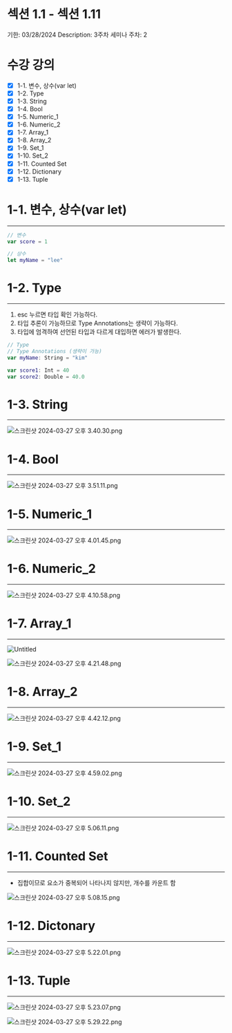 # 섹션 1.1 - 섹션 1.11

기한: 03/28/2024
Description: 3주차 세미나
주차: 2

# 수강 강의

- [x]  1-1. 변수, 상수(var let)
- [x]  1-2. Type
- [x]  1-3. String
- [x]  1-4. Bool
- [x]  1-5. Numeric_1
- [x]  1-6. Numeric_2
- [x]  1-7. Array_1
- [x]  1-8. Array_2
- [x]  1-9. Set_1
- [x]  1-10. Set_2
- [x]  1-11. Counted Set
- [x]  1-12. Dictionary
- [x]  1-13. Tuple

# 1-1. 변수, 상수(var let)

---

```swift
// 변수
var score = 1

// 상수
let myName = "lee"
```

# 1-2. Type

---

1. esc 누르면 타입 확인 가능하다.
2. 타입 추론이 가능하므로 Type Annotations는 생략이 가능하다.
3. 타입에 엄격하여 선언된 타입과 다르게 대입하면 에러가 발생한다.

```swift
// Type
// Type Annotations (생략이 가능)
var myName: String = "kim"

var score1: Int = 40
var score2: Double = 40.0
```

# 1-3. String

---

![스크린샷 2024-03-27 오후 3.40.30.png](%E1%84%89%E1%85%A6%E1%86%A8%E1%84%89%E1%85%A7%E1%86%AB%201%201%20-%20%E1%84%89%E1%85%A6%E1%86%A8%E1%84%89%E1%85%A7%E1%86%AB%201%2011%20f999de68800d4b04ae8232ce80841aa8/%25E1%2584%2589%25E1%2585%25B3%25E1%2584%258F%25E1%2585%25B3%25E1%2584%2585%25E1%2585%25B5%25E1%2586%25AB%25E1%2584%2589%25E1%2585%25A3%25E1%2586%25BA_2024-03-27_%25E1%2584%258B%25E1%2585%25A9%25E1%2584%2592%25E1%2585%25AE_3.40.30.png)

# 1-4. Bool

---

![스크린샷 2024-03-27 오후 3.51.11.png](%E1%84%89%E1%85%A6%E1%86%A8%E1%84%89%E1%85%A7%E1%86%AB%201%201%20-%20%E1%84%89%E1%85%A6%E1%86%A8%E1%84%89%E1%85%A7%E1%86%AB%201%2011%20f999de68800d4b04ae8232ce80841aa8/%25E1%2584%2589%25E1%2585%25B3%25E1%2584%258F%25E1%2585%25B3%25E1%2584%2585%25E1%2585%25B5%25E1%2586%25AB%25E1%2584%2589%25E1%2585%25A3%25E1%2586%25BA_2024-03-27_%25E1%2584%258B%25E1%2585%25A9%25E1%2584%2592%25E1%2585%25AE_3.51.11.png)

# 1-5. Numeric_1

---

![스크린샷 2024-03-27 오후 4.01.45.png](%E1%84%89%E1%85%A6%E1%86%A8%E1%84%89%E1%85%A7%E1%86%AB%201%201%20-%20%E1%84%89%E1%85%A6%E1%86%A8%E1%84%89%E1%85%A7%E1%86%AB%201%2011%20f999de68800d4b04ae8232ce80841aa8/%25E1%2584%2589%25E1%2585%25B3%25E1%2584%258F%25E1%2585%25B3%25E1%2584%2585%25E1%2585%25B5%25E1%2586%25AB%25E1%2584%2589%25E1%2585%25A3%25E1%2586%25BA_2024-03-27_%25E1%2584%258B%25E1%2585%25A9%25E1%2584%2592%25E1%2585%25AE_4.01.45.png)

# 1-6. Numeric_2

---

![스크린샷 2024-03-27 오후 4.10.58.png](%E1%84%89%E1%85%A6%E1%86%A8%E1%84%89%E1%85%A7%E1%86%AB%201%201%20-%20%E1%84%89%E1%85%A6%E1%86%A8%E1%84%89%E1%85%A7%E1%86%AB%201%2011%20f999de68800d4b04ae8232ce80841aa8/%25E1%2584%2589%25E1%2585%25B3%25E1%2584%258F%25E1%2585%25B3%25E1%2584%2585%25E1%2585%25B5%25E1%2586%25AB%25E1%2584%2589%25E1%2585%25A3%25E1%2586%25BA_2024-03-27_%25E1%2584%258B%25E1%2585%25A9%25E1%2584%2592%25E1%2585%25AE_4.10.58.png)

# 1-7. Array_1

---

![Untitled](%E1%84%89%E1%85%A6%E1%86%A8%E1%84%89%E1%85%A7%E1%86%AB%201%201%20-%20%E1%84%89%E1%85%A6%E1%86%A8%E1%84%89%E1%85%A7%E1%86%AB%201%2011%20f999de68800d4b04ae8232ce80841aa8/Untitled.png)

![스크린샷 2024-03-27 오후 4.21.48.png](%E1%84%89%E1%85%A6%E1%86%A8%E1%84%89%E1%85%A7%E1%86%AB%201%201%20-%20%E1%84%89%E1%85%A6%E1%86%A8%E1%84%89%E1%85%A7%E1%86%AB%201%2011%20f999de68800d4b04ae8232ce80841aa8/%25E1%2584%2589%25E1%2585%25B3%25E1%2584%258F%25E1%2585%25B3%25E1%2584%2585%25E1%2585%25B5%25E1%2586%25AB%25E1%2584%2589%25E1%2585%25A3%25E1%2586%25BA_2024-03-27_%25E1%2584%258B%25E1%2585%25A9%25E1%2584%2592%25E1%2585%25AE_4.21.48.png)

# 1-8. Array_2

---

![스크린샷 2024-03-27 오후 4.42.12.png](%E1%84%89%E1%85%A6%E1%86%A8%E1%84%89%E1%85%A7%E1%86%AB%201%201%20-%20%E1%84%89%E1%85%A6%E1%86%A8%E1%84%89%E1%85%A7%E1%86%AB%201%2011%20f999de68800d4b04ae8232ce80841aa8/%25E1%2584%2589%25E1%2585%25B3%25E1%2584%258F%25E1%2585%25B3%25E1%2584%2585%25E1%2585%25B5%25E1%2586%25AB%25E1%2584%2589%25E1%2585%25A3%25E1%2586%25BA_2024-03-27_%25E1%2584%258B%25E1%2585%25A9%25E1%2584%2592%25E1%2585%25AE_4.42.12.png)

# 1-9. Set_1

---

![스크린샷 2024-03-27 오후 4.59.02.png](%E1%84%89%E1%85%A6%E1%86%A8%E1%84%89%E1%85%A7%E1%86%AB%201%201%20-%20%E1%84%89%E1%85%A6%E1%86%A8%E1%84%89%E1%85%A7%E1%86%AB%201%2011%20f999de68800d4b04ae8232ce80841aa8/%25E1%2584%2589%25E1%2585%25B3%25E1%2584%258F%25E1%2585%25B3%25E1%2584%2585%25E1%2585%25B5%25E1%2586%25AB%25E1%2584%2589%25E1%2585%25A3%25E1%2586%25BA_2024-03-27_%25E1%2584%258B%25E1%2585%25A9%25E1%2584%2592%25E1%2585%25AE_4.59.02.png)

# 1-10. Set_2

---

![스크린샷 2024-03-27 오후 5.06.11.png](%E1%84%89%E1%85%A6%E1%86%A8%E1%84%89%E1%85%A7%E1%86%AB%201%201%20-%20%E1%84%89%E1%85%A6%E1%86%A8%E1%84%89%E1%85%A7%E1%86%AB%201%2011%20f999de68800d4b04ae8232ce80841aa8/%25E1%2584%2589%25E1%2585%25B3%25E1%2584%258F%25E1%2585%25B3%25E1%2584%2585%25E1%2585%25B5%25E1%2586%25AB%25E1%2584%2589%25E1%2585%25A3%25E1%2586%25BA_2024-03-27_%25E1%2584%258B%25E1%2585%25A9%25E1%2584%2592%25E1%2585%25AE_5.06.11.png)

# 1-11. Counted Set

---

- 집합이므로 요소가 중복되어 나타나지 않지만, 개수를 카운트 함

![스크린샷 2024-03-27 오후 5.08.15.png](%E1%84%89%E1%85%A6%E1%86%A8%E1%84%89%E1%85%A7%E1%86%AB%201%201%20-%20%E1%84%89%E1%85%A6%E1%86%A8%E1%84%89%E1%85%A7%E1%86%AB%201%2011%20f999de68800d4b04ae8232ce80841aa8/%25E1%2584%2589%25E1%2585%25B3%25E1%2584%258F%25E1%2585%25B3%25E1%2584%2585%25E1%2585%25B5%25E1%2586%25AB%25E1%2584%2589%25E1%2585%25A3%25E1%2586%25BA_2024-03-27_%25E1%2584%258B%25E1%2585%25A9%25E1%2584%2592%25E1%2585%25AE_5.08.15.png)

# 1-12. Dictonary

---

![스크린샷 2024-03-27 오후 5.22.01.png](%E1%84%89%E1%85%A6%E1%86%A8%E1%84%89%E1%85%A7%E1%86%AB%201%201%20-%20%E1%84%89%E1%85%A6%E1%86%A8%E1%84%89%E1%85%A7%E1%86%AB%201%2011%20f999de68800d4b04ae8232ce80841aa8/%25E1%2584%2589%25E1%2585%25B3%25E1%2584%258F%25E1%2585%25B3%25E1%2584%2585%25E1%2585%25B5%25E1%2586%25AB%25E1%2584%2589%25E1%2585%25A3%25E1%2586%25BA_2024-03-27_%25E1%2584%258B%25E1%2585%25A9%25E1%2584%2592%25E1%2585%25AE_5.22.01.png)

# 1-13. Tuple

---

![스크린샷 2024-03-27 오후 5.23.07.png](%E1%84%89%E1%85%A6%E1%86%A8%E1%84%89%E1%85%A7%E1%86%AB%201%201%20-%20%E1%84%89%E1%85%A6%E1%86%A8%E1%84%89%E1%85%A7%E1%86%AB%201%2011%20f999de68800d4b04ae8232ce80841aa8/%25E1%2584%2589%25E1%2585%25B3%25E1%2584%258F%25E1%2585%25B3%25E1%2584%2585%25E1%2585%25B5%25E1%2586%25AB%25E1%2584%2589%25E1%2585%25A3%25E1%2586%25BA_2024-03-27_%25E1%2584%258B%25E1%2585%25A9%25E1%2584%2592%25E1%2585%25AE_5.23.07.png)

![스크린샷 2024-03-27 오후 5.29.22.png](%E1%84%89%E1%85%A6%E1%86%A8%E1%84%89%E1%85%A7%E1%86%AB%201%201%20-%20%E1%84%89%E1%85%A6%E1%86%A8%E1%84%89%E1%85%A7%E1%86%AB%201%2011%20f999de68800d4b04ae8232ce80841aa8/%25E1%2584%2589%25E1%2585%25B3%25E1%2584%258F%25E1%2585%25B3%25E1%2584%2585%25E1%2585%25B5%25E1%2586%25AB%25E1%2584%2589%25E1%2585%25A3%25E1%2586%25BA_2024-03-27_%25E1%2584%258B%25E1%2585%25A9%25E1%2584%2592%25E1%2585%25AE_5.29.22.png)
